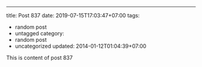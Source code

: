 ---
title: Post 837
date: 2019-07-15T17:03:47+07:00
tags:
  - random post
  - untagged
category:
  - random post
  - uncategorized
updated: 2014-01-12T01:04:39+07:00

This is content of post 837